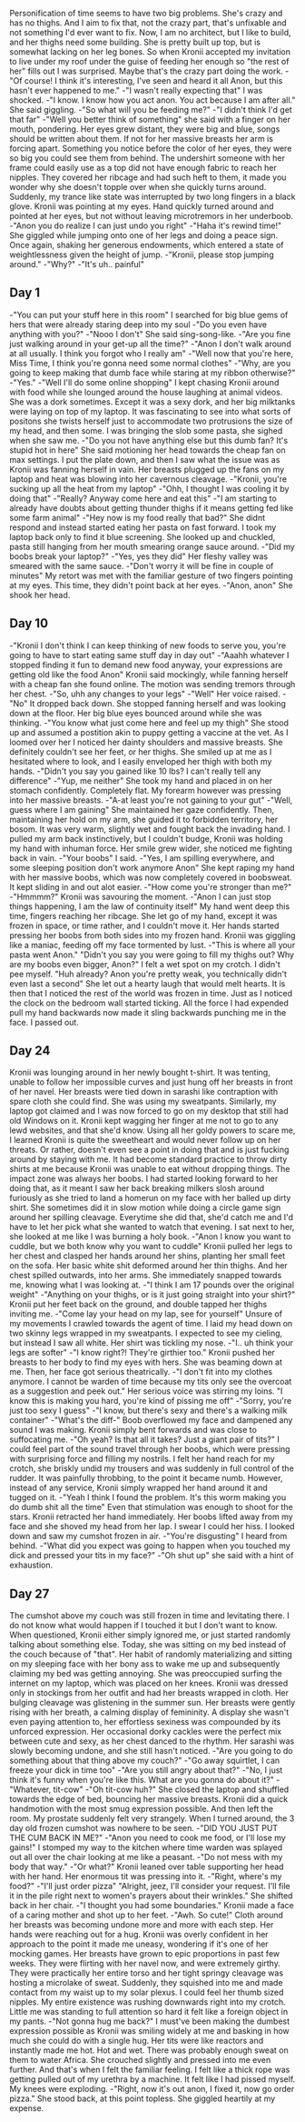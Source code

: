 Personification of time seems to have two big problems. She's crazy and has no thighs.
And I aim to fix that, not the crazy part, that's unfixable and not something I'd ever want to fix. Now, I am no architect, but I like to build, and her thighs need some building. She is pretty built up top, but is somewhat lacking on her leg bones.
So when Kronii accepted my invitation to live under my roof under the guise of feeding her enough so "the rest of her" fills out I was surprised.
Maybe that's the crazy part doing the work.
-"Of course! I think it's interesting, I've seen and heard it all Anon, but this hasn't ever happened to me."
-"I wasn't really expecting that" I was shocked. 
-"I know. I know how you act anon. You act because I am after all." She said giggling.
-"So what will you be feeding me?"
-"I didn't think I'd get that far"
-"Well you better think of something" she said with a finger on her mouth, pondering. Her eyes grew distant, they were big and blue, songs should be written about them.
If not for her massive breasts her arm is forcing apart. Something you notice before the color of her eyes, they were so big you could see them from behind. 
The undershirt someone with her frame could easily use as a top did not have enough fabric to reach her nipples. They covered her ribcage and had such heft to them, it made you wonder why she doesn't topple over when she quickly turns around.
Suddenly, my trance like state was interrupted by two long fingers in a black glove. Kronii was pointing at my eyes. Hand quickly turned around and pointed at her eyes, but not without leaving microtremors in her underboob.
-"Anon you do realize I can just undo you right"
-"Haha it's rewind time!" She giggled while jumping onto one of her legs and doing a peace sign. Once again, shaking her generous endowments, which entered a state of weightlessness given the height of jump.
-"Kronii, please stop jumping around."
-"Why?"
-"It's uh.. painful"

Day 1
----------------------
-"You can put your stuff here in this room" I searched for big blue gems of hers that were already staring deep into my soul
-"Do you even have anything with you?"
-"Nooo I don't" She said sing-song-like.
-"Are you fine just walking around in your get-up all the time?"
-"Anon I don't walk around at all usually. I think you forgot who I really am"
-"Well now that you're here, Miss Time, I think you're gonna need some normal clothes"
-"Why, are you going to keep making that dumb face while staring at my ribbon otherwise?"
-"Yes."
-"Well I'll do some online shopping"
I kept chasing Kronii around with food while she lounged around the house laughing at animal videos. She was a dork sometimes.
Except it was a sexy dork, and her big milktanks were laying on top of my laptop. It was fascinating to see into what sorts of positons she twists herself just to accommodate two protrusions the size of my head, and then some.
I was bringing the slob some pasta, she sighed when she saw me.
-"Do you not have anything else but this dumb fan? It's stupid hot in here" She said motioning her head towards the cheap fan on max settings.
I put the plate down, and then I saw what the issue was as Kronii was fanning herself in vain.
Her breasts plugged up the fans on my laptop and heat was blowing into her cavernous cleavage.
-"Kronii, you're sucking up all the heat from my laptop"
-"Ohh, I thought I was cooling it by doing that"
-"Really? Anyway come here and eat this"
-"I am starting to already have doubts about getting thunder thighs if it means getting fed like some farm animal"
-"Hey now is my food really that bad?"
She didnt respond and instead started eating her pasta on fast forward. I took my laptop back only to find it blue screening.
She looked up and chuckled, pasta still hanging from her mouth smearing orange sauce around.
-"Did my boobs break your laptop?"
-"Yes, yes they did" Her fleshy valley was smeared with the same sauce.
-"Don't worry it will be fine in couple of minutes" My retort was met with the familiar gesture of two fingers pointing at my eyes.
This time, they didn't point back at her eyes.
-"Anon, anon" She shook her head.


Day 10
----------------------
-"Kronii I don't think I can keep thinking of new foods to serve you, you're going to have to start eating same stuff day in day out"
-"Aaahh whatever I stopped finding it fun to demand new food anyway, your expressions are getting old like the food Anon" Kronii said mockingly, while fanning herself with a cheap fan she found online.
The motion was sending tremors through her chest.
-"So, uhh any changes to your legs"
-"Well" Her voice raised.
-"No" It dropped back down.
She stopped fanning herself and was looking down at the floor. Her big blue eyes bounced around while she was thinking.
-"You know what just come here and feel up my thigh"
She stood up and assumed a postition akin to puppy getting a vaccine at the vet. As I loomed over her I noticed her dainty shoulders and massive breasts.
She definitely couldn't see her feet, or her thighs. She smiled up at me as I hesitated where to look, and I easily enveloped her thigh with both my hands.
-"Didn't you say you gained like 10 lbs? I can't really tell any difference" 
-"Yup, me neither"
She took my hand and placed in on her stomach confidently. Completely flat. My forearm however was pressing into her massive breasts.
-"A-at least you're not gaining to your gut"
-"Well, guess where I am gaining" She maintained her gaze confidently. Then, maintaining her hold on my arm, she guided it to forbidden territory, her bosom.
It was very warm, slightly wet and fought back the invading hand. I pulled my arm back instinctively, but I couldn't budge, Kronii was holding my hand with inhuman force.
Her smile grew wider, she noticed me fighting back in vain.
-"Your boobs" I said.
-"Yes, I am spilling everywhere, and some sleeping position don't work anymore Anon"
She kept raping my hand with her massive boobs, which was now completely covered in boobsweat. It kept sliding in and out alot easier.
-"How come you're stronger than me?"
-"Hmmmm?" Kronii was savouring the moment.
-"Anon I can just stop things happening, I am the law of continuity itself" My hand went deep this time, fingers reaching her ribcage.
She let go of my hand, except it was frozen in space, or time rather, and I couldn't move it. Her hands started pressing her boobs from both sides into my frozen hand.
Kronii was giggling like a maniac, feeding off my face tormented by lust.
-"This is where all your pasta went Anon."
"Didn't you say you were going to fill my thighs out? Why are my boobs even bigger, Anon?" I felt a wet spot on my crotch. I didn't pee myself.
"Huh already? Anon you're pretty weak, you technically didn't even last a second" She let out a hearty laugh that would melt hearts.
It is then that I noticed the rest of the world was frozen in time. Just as I noticed the clock on the bedroom wall started ticking.
All the force I had expended pull my hand backwards now made it sling backwards punching me in the face.
I passed out.

Day 24
----------------------
Kronii was lounging around in her newly bought t-shirt. It was tenting, unable to follow her impossible curves and just hung off her breasts in front of her navel.
Her breasts were tied down in sarashi like contraption with spare cloth she could find. She was using my sweatpants.
Similarly, my laptop got claimed and I was now forced to go on my desktop that still had old Windows on it.
Kronii kept wagging her finger at me not to go to any lewd websites, and that she'd know. Using all her goldy powers to scare me, I learned Kronii is quite the sweetheart and would never follow up on her threats.
Or rather, doesn't even see a point in doing that and is just fucking around by staying with me.
It had become standard practice to throw dirty shirts at me because Kronii was unable to eat without dropping things. The impact zone was always her boobs.
I had started looking forward to her doing that, as it meant I saw her back breaking milkers slosh around furiously as she tried to land a homerun on my face with her balled up dirty shirt.
She sometimes did it in slow motion while doing a circle game sign around her spilling cleavage. Everytime she did that, she'd catch me and I'd have to let her pick what she wanted to watch that evening.
I sat next to her, she looked at me like I was burning a holy book.
-"Anon I know you want to cuddle, but we both know why you want to cuddle"
Kronii pulled her legs to her chest and clasped her hands around her shins, planting her small feet on the sofa. Her basic white shit deformed around her thin thighs.
And her chest spilled outwards, into her arms. She immediately snapped towards me, knowing what I was looking at.
-"I think I am 17 pounds over the original weight"
-"Anything on your thighs, or is it just going straight into your shirt?"
Kronii put her feet back on the ground, and double tapped her thighs inviting me.
-"Come lay your head on my lap, see for yourself"
Unsure of my movements I crawled towards the agent of time.
I laid my head down on two skinny legs wrapped in my sweatpants. I expected to see my cieling, but instead I saw all white.
Her shirt was tickling my nose. 
-"I.. uh think your legs are softer"
-"I know right?! They're girthier too." Kronii pushed her breasts to her body to find my eyes with hers.
She was beaming down at me. Then, her face got serious theatrically.
-"I don't fit into my clothes anymore. I cannot be warden of time because my tits only see the overcoat as a suggestion and peek out." Her serious voice was stirring my loins.
"I know this is making you hard, you're kind of pissing me off"
-"Sorry, you're just too sexy I guess"
-"I know, but there's sexy and there's a walking milk container"
-"What's the diff-"
Boob overflowed my face and dampened any sound I was making. Kronii simply bent forwards and was close to suffocating me.
-"Oh yeah? Is that all it takes? Just a giant pair of tits?"
I could feel part of the sound travel through her boobs, which were pressing with surprising force and filling my nostrils.
I felt her hand reach for my crotch, she briskly undid my trousers and was suddenly in full control of the rudder.
It was painfully throbbing, to the point it became numb. However, instead of any service, Kronii simply wrapped her hand around it and tugged on it.
-"Yeah I think I found the problem. It's this worm making you do dumb shit all the time"
Even that stimulation was enough to shoot for the stars. Kronii retracted her hand immediately. Her boobs lifted away from my face and she shoved my head from her lap.
I swear I could her hiss. I looked down and saw my cumshot frozen in air.
-"You're disgusting" I heard from behind.
-"What did you expect was going to happen when you touched my dick and pressed your tits in my face?"
-"Oh shut up" she said with a hint of exhaustion.

Day 27
----------------------

The cumshot above my couch was still frozen in time and levitating there. I do not know what would happen if I touched it but I don't want to know.
When questioned, Kronii either simply ignored me, or just started randomly talking about something else.
Today, she was sitting on my bed instead of the couch because of "that". Her habit of randomly materializing and sitting on my sleeping face with her bony ass to wake me up and subsequently claiming my bed was getting annoying.
She was preoccupied surfing the internet on my laptop, which was placed on her knees. Kronii was dressed only in stockings from her outfit and had her breasts wrapped in cloth.
Her bulging cleavage was glistening in the summer sun. Her breasts were gently rising with her breath, a calming display of femininity.
A display she wasn't even paying attention to, her effortless sexiness was compounded by its unforced expression. Her occasional dorky cackles were the perfect mix between cute and sexy, as her chest danced to the rhythm.
Her sarashi was slowly becoming undone, and she still hasn't noticed.
-"Are you going to do something about that thing above my couch?"
-"Go away squirtlet, I can freeze your dick in time too"
-"Are you still angry about that?"
-"No, I just think it's funny when you're like this. What are you gonna do about it?"
-"Whatever, tit-cow"
-"Oh tit-cow huh?" She closed the laptop and shuffled towards the edge of bed, bouncing her massive breasts.
Kronii did a quick handmotion with the most smug expression possible. And then left the room.
My prostate suddenly felt very strangely. When I turned around, the 3 day old frozen cumshot was nowhere to be seen.
-"DID YOU JUST PUT THE CUM BACK IN ME?"
-"Anon you need to cook me food, or I'll lose my gains!"
I stomped my way to the kitchen where time warden was splayed out all over the chair looking at me like a peasant.
-"Do not mess with my body that way."
-"Or what?"
Kronii leaned over table supporting her head with her hand. Her enormous tit was pressing into it.
-"Right, where's my food?"
-"I'll just order pizza"
"Alright, jeez, I'll consider your request. I'll file it in the pile right next to women's prayers about their wrinkles." She shifted back in her chair.
-"I thought you had some boundaries."
Kronii made a face of a caring mother and shot up to her feet.
-"Awh. So cute!"
Cloth around her breasts was becoming undone more and more with each step. Her hands were reaching out for a hug.
Kronii was overly confident in her approach to the point it made me uneasy, wondering if it's one of her mocking games.
Her breasts have grown to epic proportions in past few weeks. They were flirting with her navel now, and were extremely girthy. 
They were practically her entire torso and her tight springy cleavage was hosting a microlake of sweat.
Suddenly, they squished into me and made contact from my waist up to my solar plexus. I could feel her thumb sized nipples.
My entire existence was rushing downwards right into my crotch. Little me was standing to full attention so hard it felt like a foreign object in my pants.
-"Not gonna hug me back?"
I must've been making the dumbest expression possible as Kronii was smiling widely at me and basking in how much she could do with a single hug.
Her tits were like reactors and instantly made me hot. Hot and wet. There was probably enough sweat on them to water Africa.
She crouched slightly and pressed into me even further. And that's when I felt the familiar feeling. I felt like a thick rope was getting pulled out of my urethra by a machine.
It felt like I had pissed myself. My knees were exploding.
-"Right, now it's out anon, I fixed it, now go order pizza." She stood back, at this point topless. She giggled heartily at my expense.
